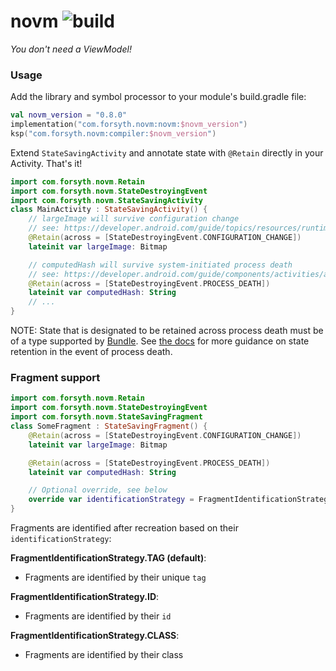 # novm ![build](https://github.com/foooorsyth/novm/actions/workflows/android.yml/badge.svg)
*You don't need a ViewModel!*

### Usage

Add the library and symbol processor to your module's build.gradle file:
```kotlin
val novm_version = "0.8.0"
implementation("com.forsyth.novm:novm:$novm_version")
ksp("com.forsyth.novm:compiler:$novm_version")
```

Extend ```StateSavingActivity``` and annotate state with ```@Retain``` directly in your Activity. That's it! 

```kotlin
import com.forsyth.novm.Retain
import com.forsyth.novm.StateDestroyingEvent
import com.forsyth.novm.StateSavingActivity
class MainActivity : StateSavingActivity() {
    // largeImage will survive configuration change
    // see: https://developer.android.com/guide/topics/resources/runtime-changes
    @Retain(across = [StateDestroyingEvent.CONFIGURATION_CHANGE])
    lateinit var largeImage: Bitmap 

    // computedHash will survive system-initiated process death
    // see: https://developer.android.com/guide/components/activities/activity-lifecycle#asem
    @Retain(across = [StateDestroyingEvent.PROCESS_DEATH])
    lateinit var computedHash: String
    // ...
}
```

NOTE: State that is designated to be retained across process death must be of a type supported by [Bundle](https://developer.android.com/reference/android/os/Bundle). 
See [the docs](https://developer.android.com/topic/libraries/architecture/saving-states#onsaveinstancestate) for more guidance on
state retention in the event of process death.

### Fragment support

```kotlin
import com.forsyth.novm.Retain
import com.forsyth.novm.StateDestroyingEvent
import com.forsyth.novm.StateSavingFragment
class SomeFragment : StateSavingFragment() {
    @Retain(across = [StateDestroyingEvent.CONFIGURATION_CHANGE])
    lateinit var largeImage: Bitmap

    @Retain(across = [StateDestroyingEvent.PROCESS_DEATH])
    lateinit var computedHash: String

    // Optional override, see below
    override var identificationStrategy = FragmentIdentificationStrategy.ID
}
```

Fragments are identified after recreation based on their ```identificationStrategy```:

**FragmentIdentificationStrategy.TAG (default)**:
- Fragments are identified by their unique ```tag```

**FragmentIdentificationStrategy.ID**:
- Fragments are identified by their ```id```

**FragmentIdentificationStrategy.CLASS**:
- Fragments are identified by their class
